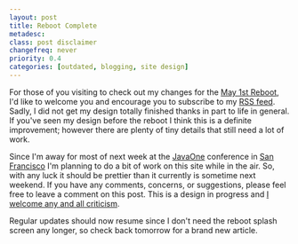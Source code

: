 ```yaml
---
layout: post
title: Reboot Complete
metadesc: 
class: post disclaimer
changefreq: never
priority: 0.4
categories: [outdated, blogging, site design]
---
```

For those of you visiting to check out my changes for the [May 1st Reboot](http://www.may1reboot.com/2008/), 
I'd like to welcome you and encourage you to subscribe to my [RSS feed](feed://www.ericdelabar.com/feed). 
Sadly, I did not get my design totally finished thanks in part to life in general.  If you've seen my design before 
the reboot I think this is a definite improvement; however there are plenty of tiny details that still need a lot of work.

Since I'm away for most of next week at the [JavaOne](http://java.sun.com/javaone/sf/) conference in 
[San Francisco](http://www.onlyinsanfrancisco.com/) I'm planning to do a bit of work on this site while 
in the air.  So, with any luck it should be prettier than it currently is sometime next weekend.  If you have any 
comments, concerns, or suggestions, please feel free to leave a comment on this post.  This is a design in progress 
and [I welcome any and all criticism](http://www.andyrutledge.com/criticism.php).

Regular updates should now resume since I don't need the reboot splash screen any longer, so check back tomorrow for 
a brand new article.
